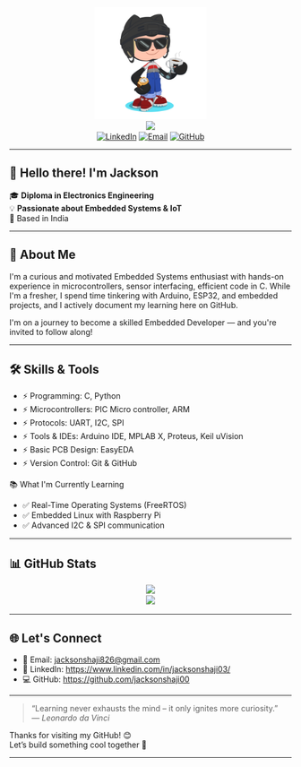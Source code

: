 <div align="center">
  <img src="https://raw.githubusercontent.com/AhmedFathyDev/AhmedFathyDev/main/GitHub.png" alt="GitHub Octocat Drinking Coffee" height="200">
</div>

<div align="center">
  <img src="https://readme-typing-svg.herokuapp.com?color=%236FDA44&size=28&center=true&vCenter=true&width=700&height=50&lines=Hi+there!+I'm+Jackson+%F0%9F%91%8B;Embedded+Systems+Enthusiast;Electronics+Diploma+Graduate;C%2FC%2B%2B+Programmer;IoT+Builder;Hardware+Lover">
</div>

<div align="center">
  <a href="https://www.linkedin.com/in/your-linkedin/"><img src="https://img.shields.io/badge/LinkedIn-0077b5?style=flat&logo=linkedin" alt="LinkedIn"></a>
  <a href="mailto:your_email@example.com"><img src="https://img.shields.io/badge/Email-D14836?style=flat&logo=gmail&logoColor=white" alt="Email"></a>
  <a href="https://github.com/yourusername"><img src="https://img.shields.io/badge/GitHub-181717?style=flat&logo=github" alt="GitHub"></a>
</div>

---

## 👋 Hello there! I'm Jackson

🎓 **Diploma in Electronics Engineering**  
💡 **Passionate about Embedded Systems & IoT**  
📍 Based in India

---

## 🔧 About Me

I'm a curious and motivated Embedded Systems enthusiast with hands-on experience in microcontrollers, sensor interfacing,  efficient code in C. While I'm a fresher, I spend time tinkering with Arduino, ESP32, and embedded projects, and I actively document my learning here on GitHub.

I'm on a journey to become a skilled Embedded Developer — and you're invited to follow along!

---

## 🛠️ Skills & Tools

- ⚡ Programming: C, Python  
- ⚡ Microcontrollers: PIC Micro controller, ARM 
- ⚡ Protocols: UART, I2C, SPI    
- ⚡ Tools & IDEs: Arduino IDE, MPLAB X, Proteus, Keil uVision  
- ⚡ Basic PCB Design: EasyEDA  
- ⚡ Version Control: Git & GitHub  

 📚 What I'm Currently Learning

- ✅ Real-Time Operating Systems (FreeRTOS)  
- ✅ Embedded Linux with Raspberry Pi  
- ✅ Advanced I2C & SPI communication  

---

## 📊 GitHub Stats

<div align="center">
  <img src="https://github-readme-stats.vercel.app/api?username=yourusername&title_color=6FDA44&text_color=FFFFFF&show_icons=true&icon_color=6FDA44&include_all_commits=true&count_private=true&theme=dark" height="180" />
  <br>
  <img src="https://github-readme-streak-stats.herokuapp.com/?user=yourusername&theme=dark&date_format=j%20M%5B%20Y%5D&currStreakLabel=6FDA44&fire=6FDA44&ring=6FDA44" height="180" />
</div>

---

## 🌐 Let's Connect

- 📧 Email: jacksonshaji826@gmail.com 
- 🔗 LinkedIn: https://www.linkedin.com/in/jacksonshaji03/ 
- 💻 GitHub: https://github.com/jacksonshaji00

---

> “Learning never exhausts the mind – it only ignites more curiosity.”  
> — *Leonardo da Vinci*

Thanks for visiting my GitHub! 😊  
Let’s build something cool together 🚀

---

